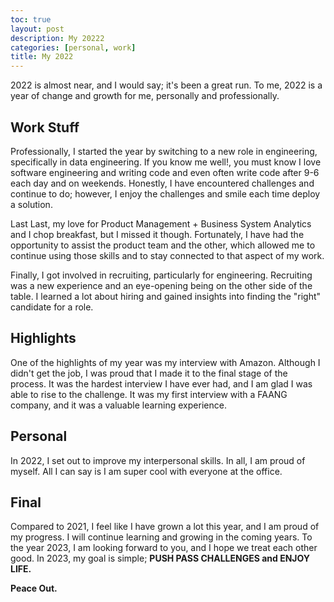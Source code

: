 ```yaml
---
toc: true
layout: post
description: My 20222
categories: [personal, work]
title: My 2022
---
```



2022 is almost near, and I would say; it's been a great run.
To me, 2022 is a year of change and growth for me, personally and professionally.

## __Work Stuff__

Professionally, I started the year by switching to a new role in engineering, specifically in data engineering. If you know me well!, you must know I love software engineering and writing code and even often write code after 9-6 each day and on weekends.
Honestly,  I have encountered challenges and continue to do; however, I enjoy the challenges and smile each time deploy a solution.

Last Last, my love for Product Management +  Business System Analytics and I chop breakfast, but I missed it though.
Fortunately, I have had the opportunity to assist the product team and the other, which allowed me to continue using those skills and to stay connected to that aspect of my work.

Finally, I got involved in recruiting, particularly for engineering. Recruiting was a new experience and an eye-opening being on the other side of the table. I learned a lot about hiring and gained insights into finding the "right" candidate for a role.

## __Highlights__

One of the highlights of my year was my interview with Amazon. Although I didn't get the job, I was proud that I made it to the final stage of the process. It was the hardest interview I have ever had, and I am glad I was able to rise to the challenge. It was my first interview with a FAANG company, and it was a valuable learning experience.

## __Personal__

In 2022, I set out to improve my interpersonal skills. In all, I am proud of myself. All I can say is I am super cool with everyone at the office.

## __Final__

Compared to 2021, I feel like I have grown a lot this year, and I am proud of my progress. I will continue learning and growing in the coming years.
To the year 2023, I am looking forward to you, and I hope we treat each other good.
In 2023, my goal is simple; __PUSH PASS CHALLENGES and ENJOY LIFE.__

__Peace Out.__
